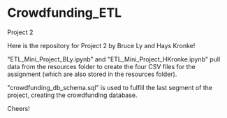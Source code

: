 # Crowdfunding_ETL
Project 2

Here is the repository for Project 2 by Bruce Ly and Hays Kronke!

"ETL_Mini_Project_BLy.ipynb" and "ETL_Mini_Project_HKronke.ipynb" pull data from the resources folder to create the four CSV files for the assignment (which are also stored in the resources folder). 

"crowdfunding_db_schema.sql" is used to fulfill the last segment of the project, creating the crowdfunding database.

Cheers!

